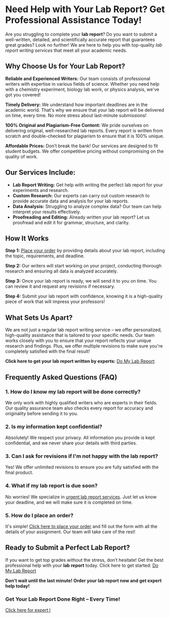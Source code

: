 # Need Help with Your Lab Report? Get Professional Assistance Today!

Are you struggling to complete your **lab report**? Do you want to submit a well-written, detailed, and scientifically accurate report that guarantees great grades? Look no further! We are here to help you with top-quality _lab report writing services_ that meet all your academic needs.

## Why Choose Us for Your Lab Report?

**Reliable and Experienced Writers:** Our team consists of professional writers with expertise in various fields of science. Whether you need help with a chemistry experiment, biology lab work, or physics analysis, we've got you covered!

**Timely Delivery:** We understand how important deadlines are in the academic world. That's why we ensure that your lab report will be delivered on time, every time. No more stress about last-minute submissions!

**100% Original and Plagiarism-Free Content:** We pride ourselves on delivering original, well-researched lab reports. Every report is written from scratch and double-checked for plagiarism to ensure that it is 100% unique.

**Affordable Prices:** Don’t break the bank! Our services are designed to fit student budgets. We offer competitive pricing without compromising on the quality of work.

## Our Services Include:

- **Lab Report Writing:** Get help with writing the perfect lab report for your experiments and research.
- **Custom Research:** Our experts can carry out custom research to provide accurate data and analysis for your lab reports.
- **Data Analysis:** Struggling to analyze complex data? Our team can help interpret your results effectively.
- **Proofreading and Editing:** Already written your lab report? Let us proofread and edit it for grammar, structure, and clarity.

## How It Works

**Step 1:** [Place your order](https://tinyurl.com/topessay?keyword=do+my+lab+report) by providing details about your lab report, including the topic, requirements, and deadline.

**Step 2:** Our writers will start working on your project, conducting thorough research and ensuring all data is analyzed accurately.

**Step 3:** Once your lab report is ready, we will send it to you on time. You can review it and request any revisions if necessary.

**Step 4:** Submit your lab report with confidence, knowing it is a high-quality piece of work that will impress your professors!

## What Sets Us Apart?

We are not just a regular lab report writing service – we offer personalized, high-quality assistance that is tailored to your specific needs. Our team works closely with you to ensure that your report reflects your unique research and findings. Plus, we offer multiple revisions to make sure you're completely satisfied with the final result!

**Click here to get your lab report written by experts:** [Do My Lab Report](https://tinyurl.com/topessay?keyword=do+my+lab+report)

## Frequently Asked Questions (FAQ)

### 1. How do I know my lab report will be done correctly?

We only work with highly qualified writers who are experts in their fields. Our quality assurance team also checks every report for accuracy and originality before sending it to you.

### 2. Is my information kept confidential?

Absolutely! We respect your privacy. All information you provide is kept confidential, and we never share your details with third parties.

### 3. Can I ask for revisions if I'm not happy with the lab report?

Yes! We offer unlimited revisions to ensure you are fully satisfied with the final product.

### 4. What if my lab report is due soon?

No worries! We specialize in [urgent lab report services](https://tinyurl.com/topessay?keyword=do+my+lab+report). Just let us know your deadline, and we will make sure it is completed on time.

### 5. How do I place an order?

It's simple! [Click here to place your order](https://tinyurl.com/topessay?keyword=do+my+lab+report) and fill out the form with all the details of your assignment. Our team will take care of the rest!

## Ready to Submit a Perfect Lab Report?

If you want to get top grades without the stress, don’t hesitate! Get the best professional help with your **lab report** today. Click here to get started: [Do My Lab Report](https://tinyurl.com/topessay?keyword=do+my+lab+report)

**Don’t wait until the last minute! Order your lab report now and get expert help today!**

### Get Your Lab Report Done Right – Every Time!

[Click here for expert l](https://tinyurl.com/topessay?keyword=do+my+lab+report)
